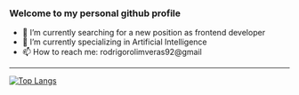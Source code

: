 ### Welcome to my personal github profile

<!--
**rodrigoRolim/rodrigoRolim** is a ✨ _special_ ✨ repository because its `README.md` (this file) appears on your GitHub profile.
-->
- 🔭 I’m currently searching for a new position as frontend developer
- 🌱 I’m currently specializing in Artificial Intelligence
- 📫 How to reach me: rodrigorolimveras92@gmail

<!-- [![rodrigoRolim's GitHub stats](https://github-readme-stats.vercel.app/api?username=rodrigorolim&show_icons=true&private_count=false&theme=radical&hide_border=true&langs_count=10&include_all_commits=true)](https://github.com/rodrigorolim/github-readme-stats)  
-->
----

[![Top Langs](https://github-readme-stats.vercel.app/api/top-langs/?username=rodrigorolim&hide=php,c%23,vba,asp,java,pascal,kotlin,jupyternotebook,Objective%2Dc&langs_count=6&theme=radical&layout=compact&hide_border=true)](https://github.com/anuraghazra/github-readme-stats)


